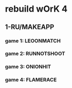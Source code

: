 # rebuild wOrK 4

## 1-RU/MAKEAPP
### game 1: LEOONMATCH
### game 2: RUNNOTSHOOT
### game 3: ONIONHIT
### game 4: FLAMERACE